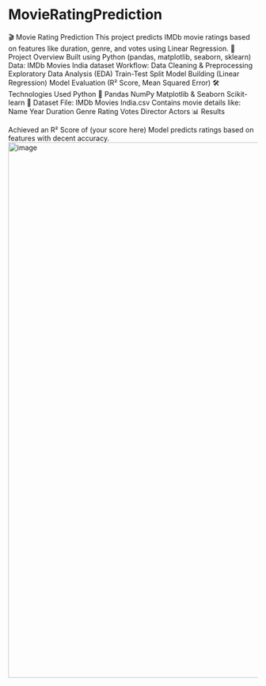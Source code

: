 # MovieRatingPrediction
🎬 Movie Rating Prediction
This project predicts IMDb movie ratings based on features like duration, genre, and votes using Linear Regression.
📌 Project Overview
Built using Python (pandas, matplotlib, seaborn, sklearn)
Data: IMDb Movies India dataset
Workflow:
Data Cleaning & Preprocessing
Exploratory Data Analysis (EDA)
Train-Test Split
Model Building (Linear Regression)
Model Evaluation (R² Score, Mean Squared Error)
🛠️ Technologies Used
Python 🐍
Pandas
NumPy
Matplotlib & Seaborn
Scikit-learn
📂 Dataset
File: IMDb Movies India.csv
Contains movie details like:
Name
Year
Duration
Genre
Rating
Votes
Director
Actors
📊 Results

Achieved an R² Score of (your score here)
Model predicts ratings based on features with decent accuracy.
<img width="1920" height="1080" alt="image" src="https://github.com/user-attachments/assets/9dd7967d-ab3a-4ca2-8986-2616bebd34dd" />
